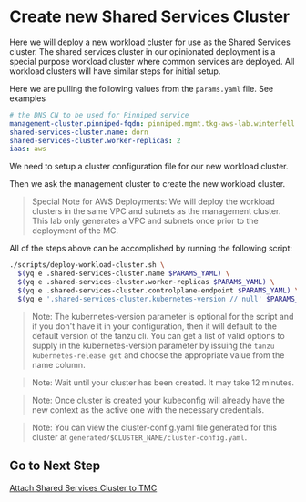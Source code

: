 # Create new Shared Services Cluster

Here we will deploy a new workload cluster for use as the Shared Services cluster.  The shared services cluster in our opinionated deployment is a special purpose workload cluster where common services are deployed.  All workload clusters will have similar steps for initial setup.

Here we are pulling the following values from the `params.yaml` file.  See examples

```yaml
# the DNS CN to be used for Pinniped service
management-cluster.pinniped-fqdn: pinniped.mgmt.tkg-aws-lab.winterfell.live
shared-services-cluster.name: dorn
shared-services-cluster.worker-replicas: 2
iaas: aws
```

We need to setup a cluster configuration file for our new workload cluster.  

Then we ask the management cluster to create the new workload cluster.

>Special Note for AWS Deployments: We will deploy the workload clusters in the same VPC and subnets as the management cluster. This lab only generates a VPC and subnets once prior to the deployment of the MC.

All of the steps above can be accomplished by running the following script:

```bash
./scripts/deploy-workload-cluster.sh \
  $(yq e .shared-services-cluster.name $PARAMS_YAML) \
  $(yq e .shared-services-cluster.worker-replicas $PARAMS_YAML) \
  $(yq e .shared-services-cluster.controlplane-endpoint $PARAMS_YAML) \
  $(yq e '.shared-services-cluster.kubernetes-version // null' $PARAMS_YAML)
```

>Note: The kubernetes-version parameter is optional for the script and if you don't have it in your configuration, then it will default to the default version of the tanzu cli.  You can get a list of valid options to supply in the kubernetes-version parameter by issuing the `tanzu kubernetes-release get` and choose the appropriate value from the name column.

>Note: Wait until your cluster has been created. It may take 12 minutes.

>Note: Once cluster is created your kubeconfig will already have the new context as the active one with the necessary credentials.

>Note: You can view the cluster-config.yaml file generated for this cluster at `generated/$CLUSTER_NAME/cluster-config.yaml`.

## Go to Next Step

[Attach Shared Services Cluster to TMC](02_attach_tmc_ssc.md)
